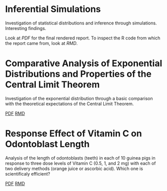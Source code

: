 # Inferential Simulations

Investigation of statistical distributions and inference through simulations. Interesting findings.

Look at *PDF* for the final rendered report. To inspect the R code from which the report came from, look at *RMD*.

# Comparative Analysis of Exponential Distributions and Properties of the Central Limit Theorem

Investigation of the exponential distribution through a basic comparison with the theoretical expectations of the Central Limit Theorem.

[PDF](ExponentialDistributions.pdf)
[RMD](ExponentialDistributions.Rmd)

# Response Effect of Vitamin C on Odontoblast Length

Analysis of the length of odontoblasts (teeth) in each of 10 guinea pigs in response to three dose levels of Vitamin C (0.5, 1, and 2 mg) with each of two delivery methods (orange juice or ascorbic acid). Which one is scientificaly efficient?

[PDF](VitamicCEffectsOnOdontoblasts.pdf)
[RMD](VitamicCEffectsOnOdontoblasts.Rmd)
